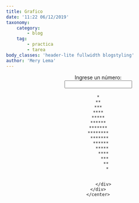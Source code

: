 ```yaml
---
title: Grafico
date: '11:22 06/12/2019'
taxonomy:
    category:
        - blog
    tag:
        - practica
        - tarea
body_classes: 'header-lite fullwidth blogstyling'
author: 'Mery Lema'
---
```


<html lang="es">
    <body>
<center>        
<script type="text/javascript">
    function myFunction() {
        var max = document.getElementById("valor").value;
        var dato = parseInt(max);

            if(Number.isInteger(dato)){
                var filas,columnas;
                var cadena = "";

                for (filas=0;filas<max;filas++){
                    for(columnas=0;columnas<=filas;columnas++){
                        cadena = cadena +"*";
                    }
                    cadena = cadena +"<br>";
                }
                for (filas=0;filas<max;filas++){
                    for(columnas=0;columnas<max;columnas++){
                        if(columnas<=filas){
                            cadena = cadena +"&nbsp";
                        }else{
                             cadena = cadena +"*";
                        }
                    }
                    cadena = cadena +"<br>";
                }
                document.getElementById("figura").innerHTML = cadena;
                document.getElementById("valor").value=" ";
            }else{
                alert("El dato ingresado no es un numero entero");
                document.getElementById("valor").value=" ";
            }
    }
</script>
                    <div class="col-lg-8 col-lg-offset-2">
                        <div class="modal-body">
                            <p><label for="valor">Ingrese un número:</label><br><input type="text" id="valor" onkeyup="myFunction()"><br><br><code id="figura" class="fig">*<br>**<br>***<br>****<br>*****<br>******<br>*******<br>********<br>&nbsp;*******<br>&nbsp;&nbsp;******<br>&nbsp;&nbsp;&nbsp;*****<br>&nbsp;&nbsp;&nbsp;&nbsp;****<br>&nbsp;&nbsp;&nbsp;&nbsp;&nbsp;***<br>&nbsp;&nbsp;&nbsp;&nbsp;&nbsp;&nbsp;**<br>&nbsp;&nbsp;&nbsp;&nbsp;&nbsp;&nbsp;&nbsp;*<br>&nbsp;&nbsp;&nbsp;&nbsp;&nbsp;&nbsp;&nbsp;&nbsp;<br></code></p>
                           
        </div>
    </div>
    </center>
</body>
</html>